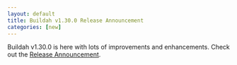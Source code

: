 ```yaml
---
layout: default
title: Buildah v1.30.0 Release Announcement
categories: [new]
---
```

Buildah v1.30.0 is here with lots of improvements and enhancements.  Check out the [Release Announcement](https://buildah.io/releases/2023/04/21/Buildah-version-v1.30.0.html).
